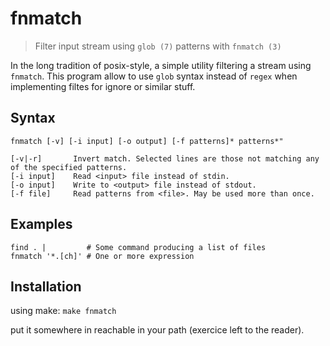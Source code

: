 # fnmatch

> Filter input stream using `glob (7)` patterns with `fnmatch (3)`

In the long tradition of posix-style, a simple utility filtering a stream using `fnmatch`.
This program allow to use `glob` syntax instead of `regex` when implementing filtes for ignore or similar stuff.

Syntax
------

```
fnmatch [-v] [-i input] [-o output] [-f patterns]* patterns*"

[-v|-r]       Invert match. Selected lines are those not matching any of the specified patterns.
[-i input]    Read <input> file instead of stdin.     
[-o input]    Write to <output> file instead of stdout.
[-f file]     Read patterns from <file>. May be used more than once.
```

Examples
--------

```
find . |         # Some command producing a list of files
fnmatch '*.[ch]' # One or more expression 
```

Installation
------------

using make:
`make fnmatch`

put it somewhere in reachable in your path (exercice left to the reader).
